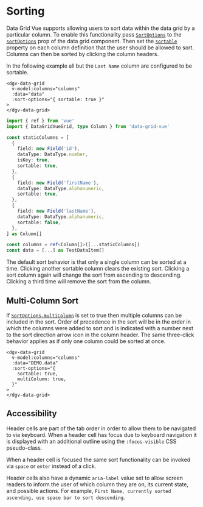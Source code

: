 # Sorting

Data Grid Vue supports allowing users to sort data within the data grid by a particular column. To enable this functionality pass [`SortOptions`](/generated/interfaces/SortOptions.html) to the [`sortOptions`](/generated/DataGridVueGrid/#sortoptions) prop of the data grid component. Then set the [`sortable`](/generated/interfaces/Column.html#properties) property on each column definition that the user should be allowed to sort. Columns can then be sorted by clicking the column headers.

In the following example all but the `Last Name` column are configured to be sortable.

```vue
<dgv-data-grid
  v-model:columns="columns"
  :data="data"
  :sort-options="{ sortable: true }"
>
</dgv-data-grid>
```

```ts
import { ref } from 'vue'
import { DataGridVueGrid, type Column } from 'data-grid-vue'

const staticColumns = [
  {
    field: new Field('id'),
    dataType: DataType.number,
    isKey: true,
    sortable: true,
  },
  {
    field: new Field('firstName'),
    dataType: DataType.alphanumeric,
    sortable: true,
  }, 
  {
    field: new Field('lastName'),
    dataType: DataType.alphanumeric,
    sortable: false,
  },
] as Column[]

const columns = ref<Column[]>([...staticColumns])
const data = [...] as TestDataItem[]
```

<div class="grid-container">
  <dgv-data-grid
    v-model:columns="sortableColumns"
    :data="DEMO.data"
    :sort-options="{ sortable: true }"
  />
</div>

The default sort behavior is that only a single column can be sorted at a time. Clicking another sortable column clears the existing sort. Clicking a sort column again will change the sort from ascending to descending. Clicking a third time will remove the sort from the column.

## Multi-Column Sort

If [`SortOptions.multiColumn`](/generated/interfaces/SortOptions.html) is set to true then multiple columns can be included in the sort. Order of precedence in the sort will be in the order in which the columns were added to sort and is indicated with a number next to the sort direction arrow icon in the column header. The same three-click behavior applies as if only one column could be sorted at once.

```vue
<dgv-data-grid
  v-model:columns="columns"
  :data="DEMO.data"
  :sort-options="{
    sortable: true,
    multiColumn: true,
  }"
>
</dgv-data-grid>
```

<div class="grid-container">
  <dgv-data-grid
    v-model:columns="sortableColumns"
    :data="DEMO.data"
    :sort-options="{
      sortable: true,
      multiColumn: true,
    }"
  />
</div>

## Accessibility

Header cells are part of the tab order in order to allow them to be navigated to via keyboard. When a header cell has focus due to keyboard navigation it is displayed with an additional outline using the `:focus-visible` CSS pseudo-class.

When a header cell is focused the same sort functionality can be invoked via `space` or `enter` instead of a click.

Header cells also have a dynamic `aria-label` value set to allow screen readers to inform the user of which column they are on, its current state, and possible actions. For example, `First Name, currently sorted ascending, use space bar to sort descending`.



<script lang="ts" setup>
import { inject, ref } from 'vue'
import { type Column, Field, DataType } from 'data-grid-vue'

const DEMO = inject('demo')

const sortableColumns = ref([...[
  {
    field: new Field('id'),
    dataType: DataType.number,
    isKey: true,
    sortable: true,
  },
  {
    field: new Field('firstName'),
    dataType: DataType.alphanumeric,
    sortable: true,
  },
  {
    field: new Field('lastName'),
    dataType: DataType.alphanumeric,
    sortable: false,
  },
] as Column[]])
</script>

